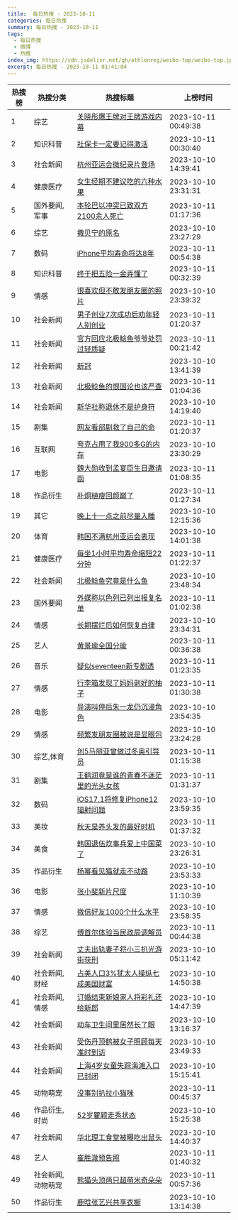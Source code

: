 ```yaml
---
title:  每日热搜 - 2023-10-11
categories: 每日热搜
summary: 每日热搜 - 2023-10-11
tags:
  - 每日热搜
  - 微博
  - 热搜
index_img: https://cdn.jsdelivr.net/gh/athlonreg/weibo-top/weibo-top.jpeg
excerpt: 每日热搜 - 2023-10-11 01:41:04
---
```


| 热搜榜 | 热搜分类 | 热搜标题 | 上榜时间 |
| --- | --- | --- | --- |
| 1 | 综艺 | [关晓彤爆王牌对王牌游戏内幕](https://s.weibo.com/weibo%3Fq%3D%2523%E5%85%B3%E6%99%93%E5%BD%A4%E7%88%86%E7%8E%8B%E7%89%8C%E5%AF%B9%E7%8E%8B%E7%89%8C%E6%B8%B8%E6%88%8F%E5%86%85%E5%B9%95%2523) | 2023-10-11 00:49:38 | 
| 2 | 知识科普 | [社保卡一定要记得激活](https://s.weibo.com/weibo%3Fq%3D%2523%E7%A4%BE%E4%BF%9D%E5%8D%A1%E4%B8%80%E5%AE%9A%E8%A6%81%E8%AE%B0%E5%BE%97%E6%BF%80%E6%B4%BB%2523) | 2023-10-11 00:30:40 | 
| 3 | 社会新闻 | [杭州亚运会微纪录片登场](https://s.weibo.com/weibo%3Fq%3D%2523%E6%9D%AD%E5%B7%9E%E4%BA%9A%E8%BF%90%E4%BC%9A%E5%BE%AE%E7%BA%AA%E5%BD%95%E7%89%87%E7%99%BB%E5%9C%BA%2523) | 2023-10-10 14:39:41 | 
| 4 | 健康医疗 | [女生经期不建议吃的六种水果](https://s.weibo.com/weibo%3Fq%3D%2523%E5%A5%B3%E7%94%9F%E7%BB%8F%E6%9C%9F%E4%B8%8D%E5%BB%BA%E8%AE%AE%E5%90%83%E7%9A%84%E5%85%AD%E7%A7%8D%E6%B0%B4%E6%9E%9C%2523) | 2023-10-10 23:31:31 | 
| 5 | 国外要闻,军事 | [本轮巴以冲突已致双方2100余人死亡](https://s.weibo.com/weibo%3Fq%3D%2523%E6%9C%AC%E8%BD%AE%E5%B7%B4%E4%BB%A5%E5%86%B2%E7%AA%81%E5%B7%B2%E8%87%B4%E5%8F%8C%E6%96%B92100%E4%BD%99%E4%BA%BA%E6%AD%BB%E4%BA%A1%2523) | 2023-10-11 01:17:36 | 
| 6 | 综艺 | [撒贝宁的原名](https://s.weibo.com/weibo%3Fq%3D%2523%E6%92%92%E8%B4%9D%E5%AE%81%E7%9A%84%E5%8E%9F%E5%90%8D%2523) | 2023-10-10 23:27:29 | 
| 7 | 数码 | [iPhone平均寿命将达8年](https://s.weibo.com/weibo%3Fq%3D%2523iPhone%E5%B9%B3%E5%9D%87%E5%AF%BF%E5%91%BD%E5%B0%86%E8%BE%BE8%E5%B9%B4%2523) | 2023-10-11 00:54:38 | 
| 8 | 知识科普 | [终于把五险一金弄懂了](https://s.weibo.com/weibo%3Fq%3D%2523%E7%BB%88%E4%BA%8E%E6%8A%8A%E4%BA%94%E9%99%A9%E4%B8%80%E9%87%91%E5%BC%84%E6%87%82%E4%BA%86%2523) | 2023-10-11 00:32:39 | 
| 9 | 情感 | [很喜欢但不敢发朋友圈的照片](https://s.weibo.com/weibo%3Fq%3D%2523%E5%BE%88%E5%96%9C%E6%AC%A2%E4%BD%86%E4%B8%8D%E6%95%A2%E5%8F%91%E6%9C%8B%E5%8F%8B%E5%9C%88%E7%9A%84%E7%85%A7%E7%89%87%2523) | 2023-10-10 23:39:32 | 
| 10 | 社会新闻 | [男子创业7次成功后劝年轻人别创业](https://s.weibo.com/weibo%3Fq%3D%2523%E7%94%B7%E5%AD%90%E5%88%9B%E4%B8%9A7%E6%AC%A1%E6%88%90%E5%8A%9F%E5%90%8E%E5%8A%9D%E5%B9%B4%E8%BD%BB%E4%BA%BA%E5%88%AB%E5%88%9B%E4%B8%9A%2523) | 2023-10-11 01:20:37 | 
| 11 | 社会新闻 | [官方回应北极鲶鱼爷爷处罚过轻质疑](https://s.weibo.com/weibo%3Fq%3D%2523%E5%AE%98%E6%96%B9%E5%9B%9E%E5%BA%94%E5%8C%97%E6%9E%81%E9%B2%B6%E9%B1%BC%E7%88%B7%E7%88%B7%E5%A4%84%E7%BD%9A%E8%BF%87%E8%BD%BB%E8%B4%A8%E7%96%91%2523) | 2023-10-11 00:21:42 | 
| 12 | 社会新闻 | [新冠](https://s.weibo.com/weibo%3Fq%3D%2523%E6%96%B0%E5%86%A0%2523) | 2023-10-10 13:41:39 | 
| 13 | 社会新闻 | [北极鲶鱼的恨国论也该严查](https://s.weibo.com/weibo%3Fq%3D%2523%E5%8C%97%E6%9E%81%E9%B2%B6%E9%B1%BC%E7%9A%84%E6%81%A8%E5%9B%BD%E8%AE%BA%E4%B9%9F%E8%AF%A5%E4%B8%A5%E6%9F%A5%2523) | 2023-10-11 01:04:36 | 
| 14 | 社会新闻 | [新华社称退休不是护身符](https://s.weibo.com/weibo%3Fq%3D%2523%E6%96%B0%E5%8D%8E%E7%A4%BE%E7%A7%B0%E9%80%80%E4%BC%91%E4%B8%8D%E6%98%AF%E6%8A%A4%E8%BA%AB%E7%AC%A6%2523) | 2023-10-10 14:19:40 | 
| 15 | 剧集 | [网友看部剧救了自己的命](https://s.weibo.com/weibo%3Fq%3D%2523%E7%BD%91%E5%8F%8B%E7%9C%8B%E9%83%A8%E5%89%A7%E6%95%91%E4%BA%86%E8%87%AA%E5%B7%B1%E7%9A%84%E5%91%BD%2523) | 2023-10-11 01:20:37 | 
| 16 | 互联网 | [夸克占用了我900多G的内存](https://s.weibo.com/weibo%3Fq%3D%2523%E5%A4%B8%E5%85%8B%E5%8D%A0%E7%94%A8%E4%BA%86%E6%88%91900%E5%A4%9AG%E7%9A%84%E5%86%85%E5%AD%98%2523) | 2023-10-10 23:30:29 | 
| 17 | 电影 | [魏大勋收到孟宴臣生日邀请函](https://s.weibo.com/weibo%3Fq%3D%2523%E9%AD%8F%E5%A4%A7%E5%8B%8B%E6%94%B6%E5%88%B0%E5%AD%9F%E5%AE%B4%E8%87%A3%E7%94%9F%E6%97%A5%E9%82%80%E8%AF%B7%E5%87%BD%2523) | 2023-10-11 01:08:35 | 
| 18 | 作品衍生 | [朴炯植瘦回颜巅了](https://s.weibo.com/weibo%3Fq%3D%2523%E6%9C%B4%E7%82%AF%E6%A4%8D%E7%98%A6%E5%9B%9E%E9%A2%9C%E5%B7%85%E4%BA%86%2523) | 2023-10-11 01:27:34 | 
| 19 | 其它 | [晚上十一点之前尽量入睡](https://s.weibo.com/weibo%3Fq%3D%2523%E6%99%9A%E4%B8%8A%E5%8D%81%E4%B8%80%E7%82%B9%E4%B9%8B%E5%89%8D%E5%B0%BD%E9%87%8F%E5%85%A5%E7%9D%A1%2523) | 2023-10-10 12:15:36 | 
| 20 | 体育 | [韩国不满杭州亚运会表现](https://s.weibo.com/weibo%3Fq%3D%2523%E9%9F%A9%E5%9B%BD%E4%B8%8D%E6%BB%A1%E6%9D%AD%E5%B7%9E%E4%BA%9A%E8%BF%90%E4%BC%9A%E8%A1%A8%E7%8E%B0%2523) | 2023-10-10 14:01:38 | 
| 21 | 健康医疗 | [每坐1小时平均寿命缩短22分钟](https://s.weibo.com/weibo%3Fq%3D%2523%E6%AF%8F%E5%9D%901%E5%B0%8F%E6%97%B6%E5%B9%B3%E5%9D%87%E5%AF%BF%E5%91%BD%E7%BC%A9%E7%9F%AD22%E5%88%86%E9%92%9F%2523) | 2023-10-11 01:22:37 | 
| 22 | 社会新闻 | [北极鲶鱼究竟是什么鱼](https://s.weibo.com/weibo%3Fq%3D%2523%E5%8C%97%E6%9E%81%E9%B2%B6%E9%B1%BC%E7%A9%B6%E7%AB%9F%E6%98%AF%E4%BB%80%E4%B9%88%E9%B1%BC%2523) | 2023-10-10 23:48:34 | 
| 23 | 国外要闻 | [外媒称以色列已列出报复名单](https://s.weibo.com/weibo%3Fq%3D%2523%E5%A4%96%E5%AA%92%E7%A7%B0%E4%BB%A5%E8%89%B2%E5%88%97%E5%B7%B2%E5%88%97%E5%87%BA%E6%8A%A5%E5%A4%8D%E5%90%8D%E5%8D%95%2523) | 2023-10-11 01:02:38 | 
| 24 | 情感 | [长期摆烂后如何恢复自律](https://s.weibo.com/weibo%3Fq%3D%2523%E9%95%BF%E6%9C%9F%E6%91%86%E7%83%82%E5%90%8E%E5%A6%82%E4%BD%95%E6%81%A2%E5%A4%8D%E8%87%AA%E5%BE%8B%2523) | 2023-10-10 23:34:31 | 
| 25 | 艺人 | [黄景瑜全国分瑜](https://s.weibo.com/weibo%3Fq%3D%2523%E9%BB%84%E6%99%AF%E7%91%9C%E5%85%A8%E5%9B%BD%E5%88%86%E7%91%9C%2523) | 2023-10-11 00:36:38 | 
| 26 | 音乐 | [疑似seventeen新专剧透](https://s.weibo.com/weibo%3Fq%3D%2523%E7%96%91%E4%BC%BCseventeen%E6%96%B0%E4%B8%93%E5%89%A7%E9%80%8F%2523) | 2023-10-11 01:23:35 | 
| 27 | 情感 | [行李箱发现了妈妈剥好的柚子](https://s.weibo.com/weibo%3Fq%3D%2523%E8%A1%8C%E6%9D%8E%E7%AE%B1%E5%8F%91%E7%8E%B0%E4%BA%86%E5%A6%88%E5%A6%88%E5%89%A5%E5%A5%BD%E7%9A%84%E6%9F%9A%E5%AD%90%2523) | 2023-10-11 01:30:38 | 
| 28 | 电影 | [导演叫停后朱一龙仍沉浸角色](https://s.weibo.com/weibo%3Fq%3D%2523%E5%AF%BC%E6%BC%94%E5%8F%AB%E5%81%9C%E5%90%8E%E6%9C%B1%E4%B8%80%E9%BE%99%E4%BB%8D%E6%B2%89%E6%B5%B8%E8%A7%92%E8%89%B2%2523) | 2023-10-10 23:54:35 | 
| 29 | 情感 | [频繁发朋友圈被说是显眼包](https://s.weibo.com/weibo%3Fq%3D%2523%E9%A2%91%E7%B9%81%E5%8F%91%E6%9C%8B%E5%8F%8B%E5%9C%88%E8%A2%AB%E8%AF%B4%E6%98%AF%E6%98%BE%E7%9C%BC%E5%8C%85%2523) | 2023-10-10 23:24:28 | 
| 30 | 综艺,体育 | [创5马丽亚曾做过冬奥引导员](https://s.weibo.com/weibo%3Fq%3D%2523%E5%88%9B5%E9%A9%AC%E4%B8%BD%E4%BA%9A%E6%9B%BE%E5%81%9A%E8%BF%87%E5%86%AC%E5%A5%A5%E5%BC%95%E5%AF%BC%E5%91%98%2523) | 2023-10-11 01:15:38 | 
| 31 | 剧集 | [王鹤润竟是谁的青春不迷茫里的光头女孩](https://s.weibo.com/weibo%3Fq%3D%2523%E7%8E%8B%E9%B9%A4%E6%B6%A6%E7%AB%9F%E6%98%AF%E8%B0%81%E7%9A%84%E9%9D%92%E6%98%A5%E4%B8%8D%E8%BF%B7%E8%8C%AB%E9%87%8C%E7%9A%84%E5%85%89%E5%A4%B4%E5%A5%B3%E5%AD%A9%2523) | 2023-10-11 01:31:37 | 
| 32 | 数码 | [iOS17.1将修复iPhone12辐射问题](https://s.weibo.com/weibo%3Fq%3D%2523iOS17.1%E5%B0%86%E4%BF%AE%E5%A4%8DiPhone12%E8%BE%90%E5%B0%84%E9%97%AE%E9%A2%98%2523) | 2023-10-10 23:59:35 | 
| 33 | 美妆 | [秋天是养头发的最好时机](https://s.weibo.com/weibo%3Fq%3D%2523%E7%A7%8B%E5%A4%A9%E6%98%AF%E5%85%BB%E5%A4%B4%E5%8F%91%E7%9A%84%E6%9C%80%E5%A5%BD%E6%97%B6%E6%9C%BA%2523) | 2023-10-11 01:37:32 | 
| 34 | 美食 | [韩国退伍炊事兵爱上中国菜了](https://s.weibo.com/weibo%3Fq%3D%2523%E9%9F%A9%E5%9B%BD%E9%80%80%E4%BC%8D%E7%82%8A%E4%BA%8B%E5%85%B5%E7%88%B1%E4%B8%8A%E4%B8%AD%E5%9B%BD%E8%8F%9C%E4%BA%86%2523) | 2023-10-10 23:26:31 | 
| 35 | 作品衍生 | [杨幂看见猫就走不动路](https://s.weibo.com/weibo%3Fq%3D%2523%E6%9D%A8%E5%B9%82%E7%9C%8B%E8%A7%81%E7%8C%AB%E5%B0%B1%E8%B5%B0%E4%B8%8D%E5%8A%A8%E8%B7%AF%2523) | 2023-10-10 23:53:33 | 
| 36 | 电影 | [张小斐新片尺度](https://s.weibo.com/weibo%3Fq%3D%2523%E5%BC%A0%E5%B0%8F%E6%96%90%E6%96%B0%E7%89%87%E5%B0%BA%E5%BA%A6%2523) | 2023-10-10 11:10:39 | 
| 37 | 情感 | [微信好友1000个什么水平](https://s.weibo.com/weibo%3Fq%3D%2523%E5%BE%AE%E4%BF%A1%E5%A5%BD%E5%8F%8B1000%E4%B8%AA%E4%BB%80%E4%B9%88%E6%B0%B4%E5%B9%B3%2523) | 2023-10-10 23:58:35 | 
| 38 | 综艺 | [傅首尔体验当民政局调解员](https://s.weibo.com/weibo%3Fq%3D%2523%E5%82%85%E9%A6%96%E5%B0%94%E4%BD%93%E9%AA%8C%E5%BD%93%E6%B0%91%E6%94%BF%E5%B1%80%E8%B0%83%E8%A7%A3%E5%91%98%2523) | 2023-10-11 00:44:38 | 
| 39 | 社会新闻 | [丈夫出轨妻子将小三扒光游街获刑](https://s.weibo.com/weibo%3Fq%3D%2523%E4%B8%88%E5%A4%AB%E5%87%BA%E8%BD%A8%E5%A6%BB%E5%AD%90%E5%B0%86%E5%B0%8F%E4%B8%89%E6%89%92%E5%85%89%E6%B8%B8%E8%A1%97%E8%8E%B7%E5%88%91%2523) | 2023-10-10 05:11:42 | 
| 40 | 社会新闻,财经 | [占美人口3%犹太人操纵七成美国财富](https://s.weibo.com/weibo%3Fq%3D%2523%E5%8D%A0%E7%BE%8E%E4%BA%BA%E5%8F%A33%25%E7%8A%B9%E5%A4%AA%E4%BA%BA%E6%93%8D%E7%BA%B5%E4%B8%83%E6%88%90%E7%BE%8E%E5%9B%BD%E8%B4%A2%E5%AF%8C%2523) | 2023-10-10 14:50:38 | 
| 41 | 社会新闻,情感 | [订婚结束新娘家人将彩礼还给新郎](https://s.weibo.com/weibo%3Fq%3D%2523%E8%AE%A2%E5%A9%9A%E7%BB%93%E6%9D%9F%E6%96%B0%E5%A8%98%E5%AE%B6%E4%BA%BA%E5%B0%86%E5%BD%A9%E7%A4%BC%E8%BF%98%E7%BB%99%E6%96%B0%E9%83%8E%2523) | 2023-10-10 14:47:39 | 
| 42 | 社会新闻 | [动车卫生间里居然长了眼](https://s.weibo.com/weibo%3Fq%3D%2523%E5%8A%A8%E8%BD%A6%E5%8D%AB%E7%94%9F%E9%97%B4%E9%87%8C%E5%B1%85%E7%84%B6%E9%95%BF%E4%BA%86%E7%9C%BC%2523) | 2023-10-10 13:16:37 | 
| 43 | 社会新闻 | [受伤丹顶鹤被女子照顾每天准时到访](https://s.weibo.com/weibo%3Fq%3D%2523%E5%8F%97%E4%BC%A4%E4%B8%B9%E9%A1%B6%E9%B9%A4%E8%A2%AB%E5%A5%B3%E5%AD%90%E7%85%A7%E9%A1%BE%E6%AF%8F%E5%A4%A9%E5%87%86%E6%97%B6%E5%88%B0%E8%AE%BF%2523) | 2023-10-10 23:49:33 | 
| 44 | 社会新闻 | [上海4岁女童失踪海滩入口已封闭](https://s.weibo.com/weibo%3Fq%3D%2523%E4%B8%8A%E6%B5%B74%E5%B2%81%E5%A5%B3%E7%AB%A5%E5%A4%B1%E8%B8%AA%E6%B5%B7%E6%BB%A9%E5%85%A5%E5%8F%A3%E5%B7%B2%E5%B0%81%E9%97%AD%2523) | 2023-10-10 15:15:41 | 
| 45 | 动物萌宠 | [没事别扒拉小猫咪](https://s.weibo.com/weibo%3Fq%3D%2523%E6%B2%A1%E4%BA%8B%E5%88%AB%E6%89%92%E6%8B%89%E5%B0%8F%E7%8C%AB%E5%92%AA%2523) | 2023-10-11 00:45:37 | 
| 46 | 作品衍生,时尚 | [52岁瞿颖走秀状态](https://s.weibo.com/weibo%3Fq%3D%252352%E5%B2%81%E7%9E%BF%E9%A2%96%E8%B5%B0%E7%A7%80%E7%8A%B6%E6%80%81%2523) | 2023-10-10 15:25:38 | 
| 47 | 社会新闻 | [华北理工食堂被曝吃出鼠头](https://s.weibo.com/weibo%3Fq%3D%2523%E5%8D%8E%E5%8C%97%E7%90%86%E5%B7%A5%E9%A3%9F%E5%A0%82%E8%A2%AB%E6%9B%9D%E5%90%83%E5%87%BA%E9%BC%A0%E5%A4%B4%2523) | 2023-10-10 14:40:37 | 
| 48 | 艺人 | [崔胜澈预告照](https://s.weibo.com/weibo%3Fq%3D%2523%E5%B4%94%E8%83%9C%E6%BE%88%E9%A2%84%E5%91%8A%E7%85%A7%2523) | 2023-10-11 01:40:32 | 
| 49 | 社会新闻,动物萌宠 | [熊猫头顶两只超萌米奇朵朵](https://s.weibo.com/weibo%3Fq%3D%2523%E7%86%8A%E7%8C%AB%E5%A4%B4%E9%A1%B6%E4%B8%A4%E5%8F%AA%E8%B6%85%E8%90%8C%E7%B1%B3%E5%A5%87%E6%9C%B5%E6%9C%B5%2523) | 2023-10-11 00:57:36 | 
| 50 | 作品衍生 | [鹿晗张艺兴共享衣橱](https://s.weibo.com/weibo%3Fq%3D%2523%E9%B9%BF%E6%99%97%E5%BC%A0%E8%89%BA%E5%85%B4%E5%85%B1%E4%BA%AB%E8%A1%A3%E6%A9%B1%2523) | 2023-10-10 13:14:38 | 
